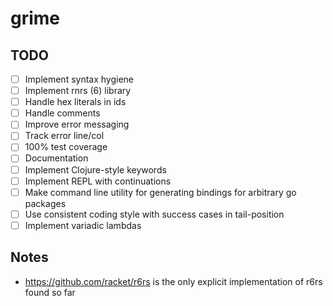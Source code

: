 # grime

## TODO

* [ ] Implement syntax hygiene
* [ ] Implement rnrs (6) library
* [ ] Handle hex literals in ids
* [ ] Handle comments
* [ ] Improve error messaging
* [ ] Track error line/col
* [ ] 100% test coverage
* [ ] Documentation
* [ ] Implement Clojure-style keywords
* [ ] Implement REPL with continuations
* [ ] Make command line utility for generating bindings for arbitrary go packages
* [ ] Use consistent coding style with success cases in tail-position
* [ ] Implement variadic lambdas

## Notes

* https://github.com/racket/r6rs is the only explicit implementation of r6rs found so far